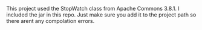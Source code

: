 This project used the StopWatch class from Apache Commons 3.8.1. I included the jar 
in this repo. Just make sure you add it to the project path so there arent any compolation errors.
